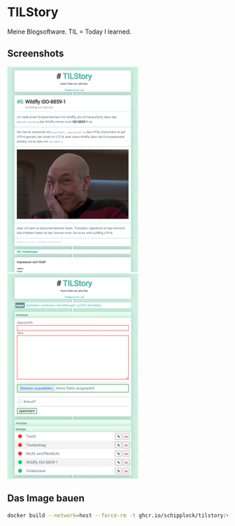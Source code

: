# TILStory

Meine Blogsoftware. TIL = Today I learned.

## Screenshots

![](</screenshots/screenshot1_small.png>)
![](</screenshots/screenshot2_small.png>)

## Das Image bauen

```bash
docker build --network=host --force-rm -t ghcr.io/schipplock/tilstory:v0.0.5 .
```